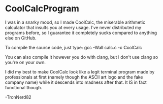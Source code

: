 # CoolCalcProgram
I was in a snarky mood, so I made CoolCalc, the miserable arithmetic calculator that insults you at every usage.
I've never distributed my programs before, so I guarantee it completely sucks compared to anything else on GitHub.

To compile the source code, just type:
gcc -Wall calc.c -o CoolCalc

You can also compile it however you do with clang, but I don't use clang so you're on your own.

I did my best to make CoolCalc look like a legit terminal program made by professionals at first (namely though the ASCII art logo and the fake company name)
while it descends into madness after that. It IS in fact functional though.

-TronNerd82
